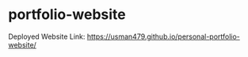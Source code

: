 # portfolio-website

Deployed Website Link:  https://usman479.github.io/personal-portfolio-website/
